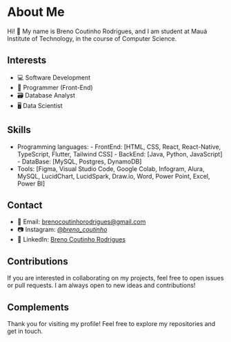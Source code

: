 # About Me

Hi! 👋 My name is Breno Coutinho Rodrigues, and I am student at Mauá Institute of Technology, in the course of Computer Science.

## Interests

- 💻 Software Development
- 📱 Programmer (Front-End)
- :card_file_box: Database Analyst
- 🖥️ Data Scientist


## Skills

- Programming languages:
      - FrontEnd: [HTML, CSS, React, React-Native, TypeScript, Flutter, Tailwind CSS]
      - BackEnd: [Java, Python, JavaScript]
      - DataBase: [MySQL, Postgres, DynamoDB]      
- Tools: [Figma, Visual Studio Code, Google Colab, Infogram, Alura, MySQL, LucidChart, LucidSpark, Draw.io, Word, Power Point, Excel, Power BI]

## Contact

- 📧 Email: brenocoutinhorodrigues@gmail.com
- :camera: Instagram: [@_breno_coutinho_](https://www.instagram.com/_breno_coutinho_/)
- 💼 LinkedIn: [Breno Coutinho Rodrigues](https://www.linkedin.com/in/breno-coutinho-rodrigues-a65a5b27a/)

## Contributions

If you are interested in collaborating on my projects, feel free to open issues or pull requests. I am always open to new ideas and contributions!

## Complements

Thank you for visiting my profile! Feel free to explore my repositories and get in touch.



